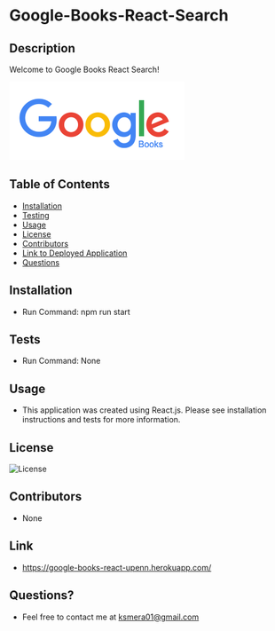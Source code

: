 # Google-Books-React-Search

## Description

  Welcome to Google Books React Search!

  ![image description](./client/public/assets/googlebooks.png)

  ## Table of Contents
  
  - [Installation](#installation)
  - [Testing](#tests)
  - [Usage](#usage)
  - [License](#license)
  - [Contributors](#contributors)
  - [Link to Deployed Application](#link)
  - [Questions](#questions)

  ## Installation

  - Run Command: npm run start

  ## Tests
  
  - Run Command: None

  ## Usage

  - This application was created using React.js. Please see installation instructions and tests for more information.

  ## License

  ![License](https://img.shields.io/badge/License-MIT-orange.svg)

  ## Contributors

  - None
  
  ## Link

  - https://google-books-react-upenn.herokuapp.com/

  ## Questions? 
  
  - Feel free to contact me at ksmera01@gmail.com